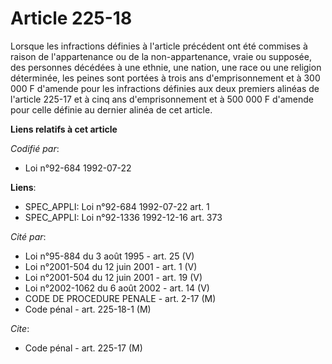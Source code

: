 # Article 225-18

Lorsque les infractions définies à l'article précédent ont été commises à raison de l'appartenance ou de la non-appartenance,
vraie ou supposée, des personnes décédées à une ethnie, une nation, une race ou une religion déterminée, les peines sont
portées à trois ans d'emprisonnement et à 300 000 F d'amende pour les infractions définies aux deux premiers alinéas de
l'article 225-17 et à cinq ans d'emprisonnement et à 500 000 F d'amende pour celle définie au dernier alinéa de cet article.

**Liens relatifs à cet article**

_Codifié par_:

  - Loi n°92-684 1992-07-22

**Liens**:

  - SPEC_APPLI: Loi n°92-684 1992-07-22 art. 1
  - SPEC_APPLI: Loi n°92-1336 1992-12-16 art. 373

_Cité par_:

  - Loi n°95-884 du 3 août 1995 - art. 25 (V)
  - Loi n°2001-504 du 12 juin 2001 - art. 1 (V)
  - Loi n°2001-504 du 12 juin 2001 - art. 19 (V)
  - Loi n°2002-1062 du 6 août 2002 - art. 14 (V)
  - CODE DE PROCEDURE PENALE - art. 2-17 (M)
  - Code pénal - art. 225-18-1 (M)

_Cite_:

  - Code pénal - art. 225-17 (M)
